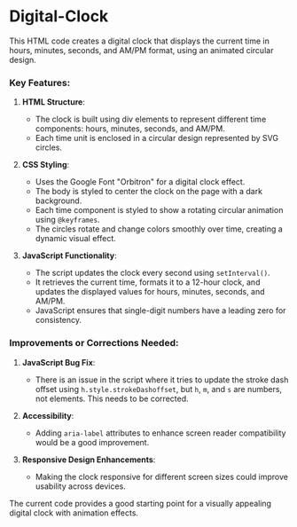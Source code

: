 # Digital-Clock

This HTML code creates a digital clock that displays the current time in hours, minutes, seconds, and AM/PM format, using an animated circular design.

### Key Features:

1. **HTML Structure**:
   - The clock is built using div elements to represent different time components: hours, minutes, seconds, and AM/PM.
   - Each time unit is enclosed in a circular design represented by SVG circles.

2. **CSS Styling**:
   - Uses the Google Font "Orbitron" for a digital clock effect.
   - The body is styled to center the clock on the page with a dark background.
   - Each time component is styled to show a rotating circular animation using `@keyframes`.
   - The circles rotate and change colors smoothly over time, creating a dynamic visual effect.

3. **JavaScript Functionality**:
   - The script updates the clock every second using `setInterval()`.
   - It retrieves the current time, formats it to a 12-hour clock, and updates the displayed values for hours, minutes, seconds, and AM/PM.
   - JavaScript ensures that single-digit numbers have a leading zero for consistency.

### Improvements or Corrections Needed:

1. **JavaScript Bug Fix**:
   - There is an issue in the script where it tries to update the stroke dash offset using `h.style.strokeDashoffset`, but `h`, `m`, and `s` are numbers, not elements. This needs to be corrected.

2. **Accessibility**:
   - Adding `aria-label` attributes to enhance screen reader compatibility would be a good improvement.

3. **Responsive Design Enhancements**:
   - Making the clock responsive for different screen sizes could improve usability across devices.

The current code provides a good starting point for a visually appealing digital clock with animation effects.
